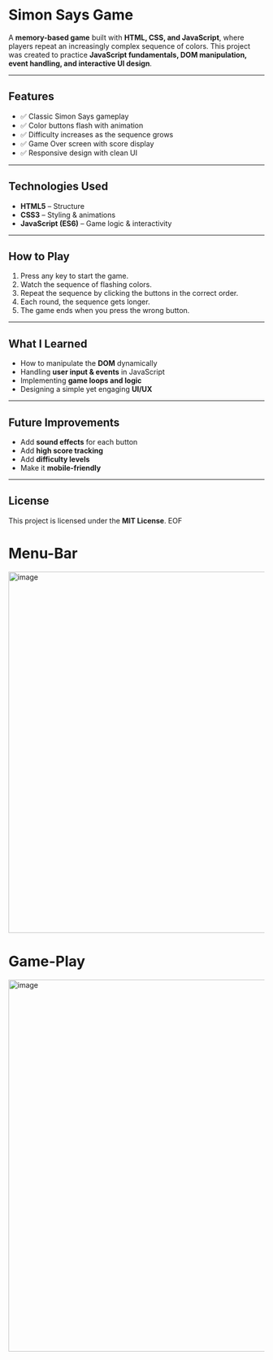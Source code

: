 
# Simon Says Game

A **memory-based game** built with **HTML, CSS, and JavaScript**, where players repeat an increasingly complex sequence of colors.
This project was created to practice **JavaScript fundamentals, DOM manipulation, event handling, and interactive UI design**.

---

##  Features
- ✅ Classic Simon Says gameplay
- ✅ Color buttons flash with animation
- ✅ Difficulty increases as the sequence grows
- ✅ Game Over screen with score display
- ✅ Responsive design with clean UI

---

## Technologies Used
- **HTML5** – Structure
- **CSS3** – Styling & animations
- **JavaScript (ES6)** – Game logic & interactivity

---

## How to Play
1. Press any key to start the game.
2. Watch the sequence of flashing colors.
3. Repeat the sequence by clicking the buttons in the correct order.
4. Each round, the sequence gets longer.
5. The game ends when you press the wrong button.

---

## What I Learned
- How to manipulate the **DOM** dynamically
- Handling **user input & events** in JavaScript
- Implementing **game loops and logic**
- Designing a simple yet engaging **UI/UX**

---

## Future Improvements
- Add **sound effects** for each button
- Add **high score tracking**
- Add **difficulty levels**
- Make it **mobile-friendly**

---

## License
This project is licensed under the **MIT License**.
EOF
# Menu-Bar
<img width="1366" height="711" alt="image" src="https://github.com/user-attachments/assets/70ba8176-eb58-4fc9-9591-23cc77c13f67" />

# Game-Play
<img width="1366" height="732" alt="image" src="https://github.com/user-attachments/assets/e0a41915-57b1-4b7a-9cf4-1e550e958531" />

